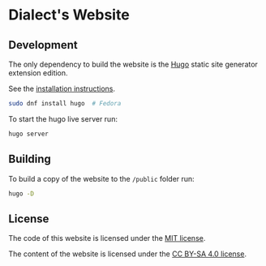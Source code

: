 # Dialect's Website


## Development

The only dependency to build the website is the [Hugo](https://gohugo.io/) static site generator extension edition.

See the [installation instructions](https://gohugo.io/installation/).

```sh
sudo dnf install hugo  # Fedora
```

To start the hugo live server run:

```sh
hugo server
```

## Building

To build a copy of the website to the `/public` folder run:

```sh
hugo -D
```

## License

The code of this website is licensed under the [MIT license](https://github.com/dialect-app/website/blob/main/LICENSE).

The content of the website is licensed under the [CC BY-SA 4.0 license](http://creativecommons.org/licenses/by-sa/4.0/).
